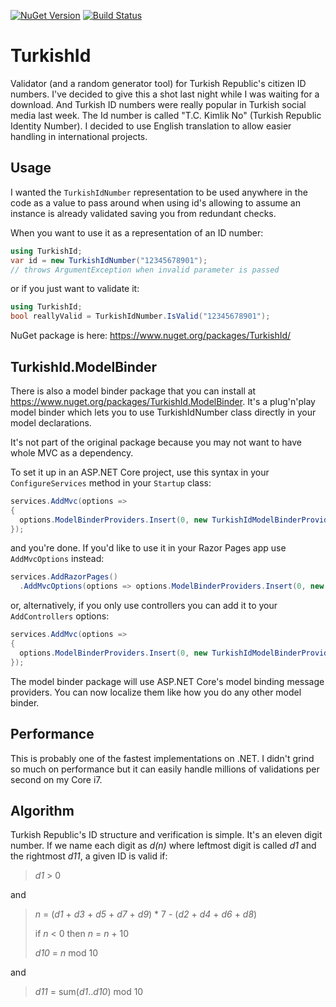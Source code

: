 [![NuGet Version](https://img.shields.io/nuget/v/TurkishId.svg)](https://www.nuget.org/packages/TurkishId/)
[![Build Status](https://travis-ci.org/ssg/TurkishId.svg?branch=master)](https://travis-ci.org/ssg/TurkishId)

TurkishId
=========
Validator (and a random generator tool) for Turkish Republic's citizen ID numbers. I've decided to give this a shot last 
night while I was waiting for a download. And Turkish ID numbers were really popular in Turkish social
media last week. The Id number is called "T.C. Kimlik No" (Turkish Republic Identity Number). I decided to 
use English translation to allow easier handling in international projects.

Usage
-----
I wanted the `TurkishIdNumber` representation to be used anywhere in the code as a value to pass around when 
using id's allowing to assume an instance is already validated saving you from redundant checks.

When you want to use it as a representation of an ID number:

```csharp
using TurkishId;
var id = new TurkishIdNumber("12345678901");
// throws ArgumentException when invalid parameter is passed
```

or if you just want to validate it:

```csharp
using TurkishId;
bool reallyValid = TurkishIdNumber.IsValid("12345678901");
```

NuGet package is here: <https://www.nuget.org/packages/TurkishId/>

TurkishId.ModelBinder
---------------------
There is also a model binder package that you can install at <https://www.nuget.org/packages/TurkishId.ModelBinder>.
It's a plug'n'play model binder which lets you to use TurkishIdNumber class directly in your model declarations.

It's not part of the original package because you may not want to have whole MVC as a dependency.

To set it up in an ASP.NET Core project, use this syntax in your `ConfigureServices` method in your
`Startup` class:

```csharp
services.AddMvc(options =>
{
  options.ModelBinderProviders.Insert(0, new TurkishIdModelBinderProvider());
});
```

and you're done. If you'd like to use it in your Razor Pages app use `AddMvcOptions` instead:

```csharp
services.AddRazorPages()
  .AddMvcOptions(options => options.ModelBinderProviders.Insert(0, new TurkishIdModelBinderProvider()));
```

or, alternatively, if you only use controllers you can add it to your `AddControllers` options:

```csharp
services.AddMvc(options =>
{
  options.ModelBinderProviders.Insert(0, new TurkishIdModelBinderProvider());
});
```

The model binder package will use ASP.NET Core's model binding message providers. You can now localize them
like how you do any other model binder.

Performance
------------
This is probably one of the fastest implementations on .NET. I didn't grind so much on performance but
it can easily handle millions of validations per second on my Core i7. 

Algorithm
----------
Turkish Republic's ID structure and verification is simple. It's an eleven digit number. 
If we name each digit as _d(n)_ where leftmost digit is called _d1_ and the rightmost _d11_, a given ID is valid if:

> _d1_ > 0

and

> _n_ = (_d1_ + _d3_ + _d5_ + _d7_ + _d9_) * 7 - (_d2_ + _d4_ + _d6_ + _d8_)
>
> if _n_ < 0 then _n_ = _n_ + 10
>
> _d10_ = _n_ mod 10

and

> _d11_ = sum(_d1_.._d10_) mod 10 
